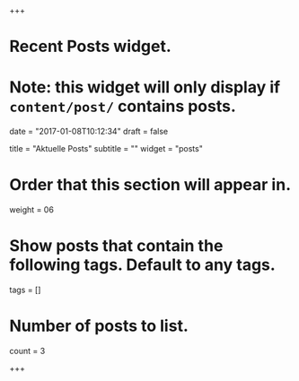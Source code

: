 +++
# Recent Posts widget.
# Note: this widget will only display if `content/post/` contains posts.

date = "2017-01-08T10:12:34"
draft = false

title = "Aktuelle Posts"
subtitle = ""
widget = "posts"

# Order that this section will appear in.
weight = 06

# Show posts that contain the following tags. Default to any tags.
tags = []

# Number of posts to list.
count = 3

+++

